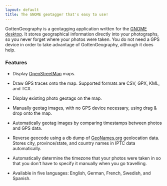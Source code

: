 ```yaml
---
layout: default
title: The GNOME geotagger that's easy to use!
---
```


GottenGeography is a geotagging application written for the [GNOME desktop](http://gnome.org). It stores geographical information directly into your photographs, so you never forget where your photos were taken. You do not need a GPS device in order to take advantage of GottenGeography, although it does help.

<h3>Features</h3>

* Display [OpenStreetMap](http://www.openstreetmap.org/) maps.

* Draw GPS traces onto the map. Supported formats are CSV, GPX, KML, and TCX.

* Display existing photo geotags on the map.

* Manually geotag images, with no GPS device necessary, using drag & drop onto the map.

* Automatically geotag images by comparing timestamps between photos and GPS data.

* Reverse geocode using a db dump of [GeoNames.org](http://www.geonames.org/export/web-services.html) geolocation data. Stores city, province/state, and country names in IPTC data automatically.

* Automatically determine the timezone that your photos were taken in so that you don't have to specify it manually when you go travelling.

* Available in five languages: English, German, French, Swedish, and Spanish.
